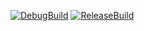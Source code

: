 [![DebugBuild](https://github.com/iiokaisami/CG/actions/workflows/DebugBuild.yml/badge.svg)](https://github.com/iiokaisami/CG/actions/workflows/DebugBuild.yml)
[![ReleaseBuild](https://github.com/iiokaisami/CG/actions/workflows/ReleaseBuild.yml/badge.svg?branch=master)](https://github.com/iiokaisami/CG/actions/workflows/ReleaseBuild.yml)
